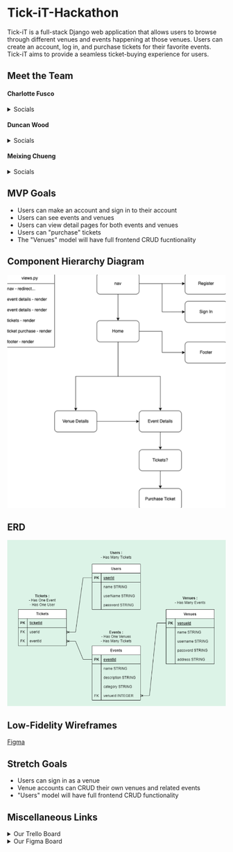# Tick-iT-Hackathon

Tick-iT is a full-stack Django web application that allows users to browse through different venues and events happening at those venues. Users can create an account, log in, and purchase tickets for their favorite events. Tick-iT aims to provide a seamless ticket-buying experience for users.

## Meet the Team

#### Charlotte Fusco

<details>
    <summary>Socials</summary>

- [GitHub](https://github.com/nezcodin)
- [LinkedIn](https://www.linkedin.com/in/charlottefusco/)

</details>

#### Duncan Wood

<details>
    <summary>Socials</summary>

- [GitHub](https://github.com/Duncan-Wood)
- [LinkedIn](https://www.linkedin.com/in/duncanwoodpro/)

</details>

#### Meixing Chueng

<details>
    <summary>Socials</summary>

- [GitHub](https://github.com/meixingc)
- [LinkedIn](https://www.linkedin.com/in/meixingc/)

</details>

## MVP Goals

- Users can make an account and sign in to their account
- Users can see events and venues
- Users can view detail pages for both events and venues
- Users can "purchase" tickets
- The "Venues" model will have full frontend CRUD fucntionality

## Component Hierarchy Diagram

![Tick-It CHD](assets/CHD.png)

## ERD

![Tick-iT ERD](assets/ERD.png)

## Low-Fidelity Wireframes

[Figma](https://www.figma.com/file/1J1V40wSVKUmpqd4oVqHrQ/LOW-FI-Django-Hackathon?node-id=0%3A1&t=b26qEBWGnJh1if9c-1)

## Stretch Goals

- Users can sign in as a venue
- Venue accounts can CRUD their own venues and related events
- "Users" model will have full frontend CRUD functionality

## Miscellaneous Links

<details>
    <summary>Our Trello Board</summary>

- [Trello](https://trello.com/b/nU3skTmi/hackathon)

</details>

<details>
    <summary>Our Figma Board</summary>

- [Figma Board](https://www.figma.com/file/amMiBf1DZb2cHvdkhEIGK1/React%2FDjango-Hackathon?node-id=0-1&t=scx1gjAbfLR7ZWOD-0)

</details>
